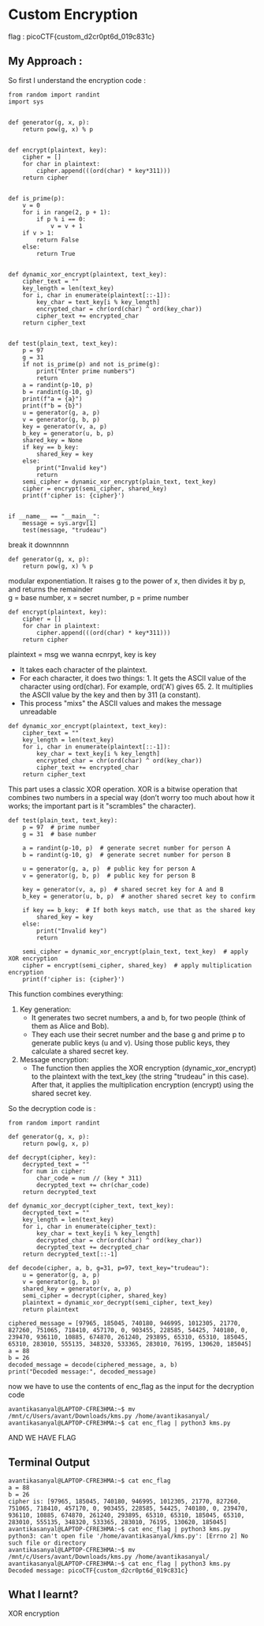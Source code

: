 # Custom Encryption

flag : picoCTF{custom_d2cr0pt6d_019c831c}

## My Approach : 

So first I understand the encryption code :
```
from random import randint
import sys


def generator(g, x, p):
    return pow(g, x) % p


def encrypt(plaintext, key):
    cipher = []
    for char in plaintext:
        cipher.append(((ord(char) * key*311)))
    return cipher


def is_prime(p):
    v = 0
    for i in range(2, p + 1):
        if p % i == 0:
            v = v + 1
    if v > 1:
        return False
    else:
        return True


def dynamic_xor_encrypt(plaintext, text_key):
    cipher_text = ""
    key_length = len(text_key)
    for i, char in enumerate(plaintext[::-1]):
        key_char = text_key[i % key_length]
        encrypted_char = chr(ord(char) ^ ord(key_char))
        cipher_text += encrypted_char
    return cipher_text


def test(plain_text, text_key):
    p = 97
    g = 31
    if not is_prime(p) and not is_prime(g):
        print("Enter prime numbers")
        return
    a = randint(p-10, p)
    b = randint(g-10, g)
    print(f"a = {a}")
    print(f"b = {b}")
    u = generator(g, a, p)
    v = generator(g, b, p)
    key = generator(v, a, p)
    b_key = generator(u, b, p)
    shared_key = None
    if key == b_key:
        shared_key = key
    else:
        print("Invalid key")
        return
    semi_cipher = dynamic_xor_encrypt(plain_text, text_key)
    cipher = encrypt(semi_cipher, shared_key)
    print(f'cipher is: {cipher}')


if __name__ == "__main__":
    message = sys.argv[1]
    test(message, "trudeau")
```
break it downnnnn
```
def generator(g, x, p):
    return pow(g, x) % p
```
modular exponentiation. It raises g to the power of x, then divides it by p, and returns the remainder             
g = base number, x = secret number, p = prime number

```
def encrypt(plaintext, key):
    cipher = []
    for char in plaintext:
        cipher.append(((ord(char) * key*311)))
    return cipher
```
plaintext = msg we wanna ecnrpyt, key is key
- It takes each character of the plaintext.
- For each character, it does two things:
                1. It gets the ASCII value of the character using ord(char). For example, ord('A') gives 65.
                2. It multiplies the ASCII value by the key and then by 311 (a constant).
- This process "mixs" the ASCII values and makes the message unreadable

```
def dynamic_xor_encrypt(plaintext, text_key):
    cipher_text = ""
    key_length = len(text_key)
    for i, char in enumerate(plaintext[::-1]):
        key_char = text_key[i % key_length]
        encrypted_char = chr(ord(char) ^ ord(key_char))
        cipher_text += encrypted_char
    return cipher_text
```
This part uses a classic XOR operation. XOR is a bitwise operation that combines two numbers in a special way (don’t worry too much about how it works; the important part is it "scrambles" the character).

```
def test(plain_text, text_key):
    p = 97  # prime number
    g = 31  # base number

    a = randint(p-10, p)  # generate secret number for person A
    b = randint(g-10, g)  # generate secret number for person B

    u = generator(g, a, p)  # public key for person A
    v = generator(g, b, p)  # public key for person B

    key = generator(v, a, p)  # shared secret key for A and B
    b_key = generator(u, b, p)  # another shared secret key to confirm

    if key == b_key:  # If both keys match, use that as the shared key
        shared_key = key
    else:
        print("Invalid key")
        return

    semi_cipher = dynamic_xor_encrypt(plain_text, text_key)  # apply XOR encryption
    cipher = encrypt(semi_cipher, shared_key)  # apply multiplication encryption
    print(f'cipher is: {cipher}')
```
This function combines everything:

1. Key generation:
    - It generates two secret numbers, a and b, for two people (think of them as Alice and Bob).
    - They each use their secret number and the base g and prime p to generate public keys (u and v).
   Using those public keys, they calculate a shared secret key.
2. Message encryption:
    - The function then applies the XOR encryption (dynamic_xor_encrypt) to the plaintext with the text_key (the string "trudeau" in this case).
   After that, it applies the multiplication encryption (encrypt) using the shared secret key.

So the decryption code is :
```
from random import randint

def generator(g, x, p):
    return pow(g, x, p)

def decrypt(cipher, key):
    decrypted_text = ""
    for num in cipher:
        char_code = num // (key * 311)
        decrypted_text += chr(char_code)
    return decrypted_text

def dynamic_xor_decrypt(cipher_text, text_key):
    decrypted_text = ""
    key_length = len(text_key)
    for i, char in enumerate(cipher_text):
        key_char = text_key[i % key_length]
        decrypted_char = chr(ord(char) ^ ord(key_char))
        decrypted_text += decrypted_char
    return decrypted_text[::-1]

def decode(cipher, a, b, g=31, p=97, text_key="trudeau"):
    u = generator(g, a, p)
    v = generator(g, b, p)
    shared_key = generator(v, a, p)
    semi_cipher = decrypt(cipher, shared_key)
    plaintext = dynamic_xor_decrypt(semi_cipher, text_key)
    return plaintext

ciphered_message = [97965, 185045, 740180, 946995, 1012305, 21770, 827260, 751065, 718410, 457170, 0, 903455, 228585, 54425, 740180, 0, 239470, 936110, 10885, 674870, 261240, 293895, 65310, 65310, 185045, 65310, 283010, 555135, 348320, 533365, 283010, 76195, 130620, 185045] 
a = 88
b = 26
decoded_message = decode(ciphered_message, a, b)
print("Decoded message:", decoded_message)
```
now we have to use the contents of enc_flag as the input for the decryption code
```
avantikasanyal@LAPTOP-CFRE3HMA:~$ mv /mnt/c/Users/avant/Downloads/kms.py /home/avantikasanyal/
avantikasanyal@LAPTOP-CFRE3HMA:~$ cat enc_flag | python3 kms.py
```
AND WE HAVE FLAG 

## Terminal Output

```
avantikasanyal@LAPTOP-CFRE3HMA:~$ cat enc_flag
a = 88
b = 26
cipher is: [97965, 185045, 740180, 946995, 1012305, 21770, 827260, 751065, 718410, 457170, 0, 903455, 228585, 54425, 740180, 0, 239470, 936110, 10885, 674870, 261240, 293895, 65310, 65310, 185045, 65310, 283010, 555135, 348320, 533365, 283010, 76195, 130620, 185045]
avantikasanyal@LAPTOP-CFRE3HMA:~$ cat enc_flag | python3 kms.py
python3: can't open file '/home/avantikasanyal/kms.py': [Errno 2] No such file or directory
avantikasanyal@LAPTOP-CFRE3HMA:~$ mv /mnt/c/Users/avant/Downloads/kms.py /home/avantikasanyal/
avantikasanyal@LAPTOP-CFRE3HMA:~$ cat enc_flag | python3 kms.py
Decoded message: picoCTF{custom_d2cr0pt6d_019c831c}
```


## What I learnt?
XOR encryption





